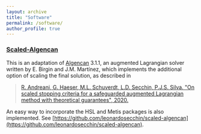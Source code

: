 ```yaml
---
layout: archive
title: "Software"
permalink: /software/
author_profile: true
---
```


### [Scaled-Algencan](https://github.com/leonardosecchin/scaled-algencan)

This is an adaptation of [Algencan](https://www.ime.usp.br/~egbirgin/tango/codes.php) 3.1.1, an augmented Lagrangian solver written by E. Birgin and J.M. Martínez, which implements the additional option of scaling the final solution, as described in

> [R. Andreani, G. Haeser, M.L. Schuverdt, L.D. Secchin, P.J.S. Silva. "On scaled stopping criteria for a safeguarded augmented Lagrangian method with theoretical guarantees", 2020.](http://www.optimization-online.org/DB_HTML/2020/08/7985.html)

An easy way to incorporate the HSL and Metis packages is also implemented. See [https://github.com/leonardosecchin/scaled-algencan](https://github.com/leonardosecchin/scaled-algencan).
